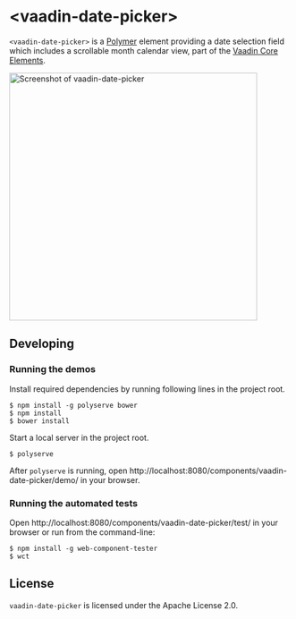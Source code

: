 # &lt;vaadin-date-picker&gt;

`<vaadin-date-picker>` is a [Polymer](http://polymer-project.org) element providing a date selection field which includes a scrollable month calendar view, part of the [Vaadin Core Elements](https://vaadin.com/elements).

[<img src="https://raw.githubusercontent.com/vaadin/vaadin-date-picker/master/screenshot.png" width="443" alt="Screenshot of vaadin-date-picker" />](https://vaadin.com/elements)

## Developing

### Running the demos

Install required dependencies by running following lines in the project root.
```shell
$ npm install -g polyserve bower
$ npm install
$ bower install
```

Start a local server in the project root.
```shell
$ polyserve
```

After `polyserve` is running, open http://localhost:8080/components/vaadin-date-picker/demo/ in your browser.

### Running the automated tests

Open http://localhost:8080/components/vaadin-date-picker/test/ in your browser or
run from the command-line:
```shell
$ npm install -g web-component-tester
$ wct
```

## License

`vaadin-date-picker` is licensed under the Apache License 2.0.
